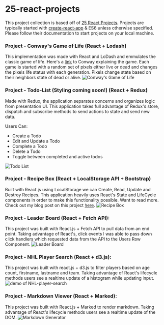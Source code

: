 # 25-react-projects

This project collection is based off of [25 React Projects](http://sean-smith.me/assets/portfolio/25-react-projects/index.html). Projects are typically started with [create-react-app](https://github.com/facebookincubator/create-react-app) & ES6 unless otherwise specified.  Please follow their documentation to start projects on your local machine.

### Project - Conway's Game of Life (React + Lodash)
This implementation was made with React and LoDash and emmulates the classic game of life. Here's a [link](https://www.youtube.com/watch?v=E8kUJL04ELA) to Conway explaining the game.  Each game is started with a random set of pixels either live or dead and changes the pixels life status with each generation.  Pixels change state based on their neighbors state of dead or alive.
![Conway's Game of Life](http://g.recordit.co/UrUpCMd6wl.gif)

### Project - Todo-List (Styling coming soon!) (React + Redux)
Made with Redux, the application separates concerns and organizes logic from presentation UI.  This application takes full advantage of Redux's store, dispatch and subscribe methods to send actions to state and send new data.

Users Can:
- Create a Todo
- Edit and Update a Todo
- Complete a Todo
- Delete a Todo
- Toggle between completed and active todos

![Todo List](http://g.recordit.co/uoR1VVcGXM.gif)


### Project - Recipe Box (React + LocalStorage API + Bootstrap)
Built with React.js using LocalStorage we can Create, Read, Update and Destroy Recipes.  This application heavily uses React's State and LifeCycle components in order to make this functionality possible.  Want to read more.  Check out my blog post on this project [here](https://medium.com/@benschac/fcc-leaderboard-and-understanding-state-9bb9a46821f#.pu2z15wqe).
![Recipe Box](http://g.recordit.co/c0WSZThWgo.gif)


### Project - Leader Board (React + Fetch API):
This project was built with React.js + Fetch API to pull data from an end point.  Taking advantage of React's, click events I was able to pass down click handlers which requested data from the API to the Users Row Component.
![Leader Board](http://g.recordit.co/esfWwPGZ1D.gif)

### Project - NHL Player Search (React + d3.js):
This project was built with react.js + d3.js to filter players based on age count, firstname, lastname and team.  Taking advantage of React's lifecycle methods users see a realtime update of a histogram while updating input.
![demo of NHL-player-search](http://g.recordit.co/eptjReH5EF.gif)

### Project - Markdown Viewer (React + Marked):
This project was built with React.js + Marked to render markdown.  Taking advantage of React's lifecycle methods users see a realtime update of the DOM.
![Markdown Generator](http://g.recordit.co/w1qaIy9rFn.gif)



